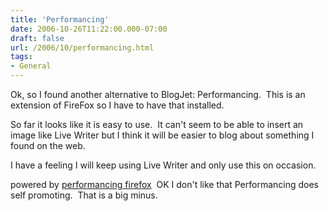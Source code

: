 ```yaml
---
title: 'Performancing'
date: 2006-10-26T11:22:00.000-07:00
draft: false
url: /2006/10/performancing.html
tags: 
- General
---
```


Ok, so I found another alternative to BlogJet: Performancing.  This is an extension of FireFox so I have to have that installed.  
  
So far it looks like it is easy to use.  It can't seem to be able to insert an image like Live Writer but I think it will be easier to blog about something I found on the web.  
  
I have a feeling I will keep using Live Writer and only use this on occasion.  
[](about:blank)  
  

powered by [performancing firefox](http://performancing.com/firefox)  OK I don't like that Performancing does self promoting.  That is a big minus.